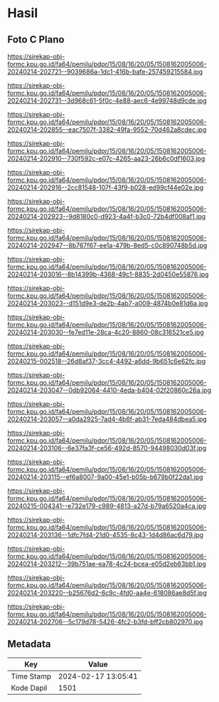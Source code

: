 # Hasil

## Foto C Plano

https://sirekap-obj-formc.kpu.go.id/fa64/pemilu/pdpr/15/08/16/20/05/1508162005006-20240214-202721--9039686a-1dc1-416b-bafe-257459215584.jpg

https://sirekap-obj-formc.kpu.go.id/fa64/pemilu/pdpr/15/08/16/20/05/1508162005006-20240214-202731--3d968c61-5f0c-4e88-aec6-4e99748d9cde.jpg

https://sirekap-obj-formc.kpu.go.id/fa64/pemilu/pdpr/15/08/16/20/05/1508162005006-20240214-202855--eac7507f-3382-49fa-9552-70d462a8cdec.jpg

https://sirekap-obj-formc.kpu.go.id/fa64/pemilu/pdpr/15/08/16/20/05/1508162005006-20240214-202910--730f592c-e07c-4265-aa23-26b6c0df1603.jpg

https://sirekap-obj-formc.kpu.go.id/fa64/pemilu/pdpr/15/08/16/20/05/1508162005006-20240214-202916--2cc81548-107f-43f9-b028-ed99cf44e02e.jpg

https://sirekap-obj-formc.kpu.go.id/fa64/pemilu/pdpr/15/08/16/20/05/1508162005006-20240214-202923--9d8180c0-d923-4a4f-b3c0-72b4df008af1.jpg

https://sirekap-obj-formc.kpu.go.id/fa64/pemilu/pdpr/15/08/16/20/05/1508162005006-20240214-202947--8b767f67-ee1a-479b-8ed5-c0c890748b5d.jpg

https://sirekap-obj-formc.kpu.go.id/fa64/pemilu/pdpr/15/08/16/20/05/1508162005006-20240214-203016--8b14399b-4368-49c1-8835-2d0450e55876.jpg

https://sirekap-obj-formc.kpu.go.id/fa64/pemilu/pdpr/15/08/16/20/05/1508162005006-20240214-203023--d151d9e3-de2b-4ab7-a009-4874b0e81d6a.jpg

https://sirekap-obj-formc.kpu.go.id/fa64/pemilu/pdpr/15/08/16/20/05/1508162005006-20240214-203030--fe7ed11e-28ca-4c20-8860-08c316521ce5.jpg

https://sirekap-obj-formc.kpu.go.id/fa64/pemilu/pdpr/15/08/16/20/05/1508162005006-20240215-002518--26d8af37-3cc4-4492-a6dd-9b651c6e62fc.jpg

https://sirekap-obj-formc.kpu.go.id/fa64/pemilu/pdpr/15/08/16/20/05/1508162005006-20240214-203047--0db92064-4410-4eda-b404-02f20860c26a.jpg

https://sirekap-obj-formc.kpu.go.id/fa64/pemilu/pdpr/15/08/16/20/05/1508162005006-20240214-203057--a0da2925-7ad4-4b6f-ab31-7eda484dbea5.jpg

https://sirekap-obj-formc.kpu.go.id/fa64/pemilu/pdpr/15/08/16/20/05/1508162005006-20240214-203106--6e37fa3f-ce56-492d-8570-94498030d03f.jpg

https://sirekap-obj-formc.kpu.go.id/fa64/pemilu/pdpr/15/08/16/20/05/1508162005006-20240214-203115--ef6a8007-9a00-45e1-b05b-b679b0f22da1.jpg

https://sirekap-obj-formc.kpu.go.id/fa64/pemilu/pdpr/15/08/16/20/05/1508162005006-20240215-004341--e732e179-c989-4813-a27d-b79a6520a4ca.jpg

https://sirekap-obj-formc.kpu.go.id/fa64/pemilu/pdpr/15/08/16/20/05/1508162005006-20240214-203136--1dfc7fd4-21d0-4535-8c43-1d4d86ac6d79.jpg

https://sirekap-obj-formc.kpu.go.id/fa64/pemilu/pdpr/15/08/16/20/05/1508162005006-20240214-203212--39b751ae-ea78-4c24-bcea-e05d2eb63bb1.jpg

https://sirekap-obj-formc.kpu.go.id/fa64/pemilu/pdpr/15/08/16/20/05/1508162005006-20240214-203220--b25676d2-6c9c-4fd0-aa4e-618086ae8d5f.jpg

https://sirekap-obj-formc.kpu.go.id/fa64/pemilu/pdpr/15/08/16/20/05/1508162005006-20240214-202706--5c179d78-5426-4fc2-b3fd-bff2cb802970.jpg


## Metadata

| Key        | Value               |
| ---------- | ------------------- |
| Time Stamp | 2024-02-17 13:05:41 |
| Kode Dapil | 1501                |



